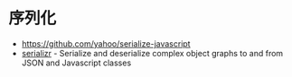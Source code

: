 # 序列化

- https://github.com/yahoo/serialize-javascript
- [serializr](https://github.com/mobxjs/serializr) - Serialize and deserialize complex object graphs to and from JSON and Javascript classes
